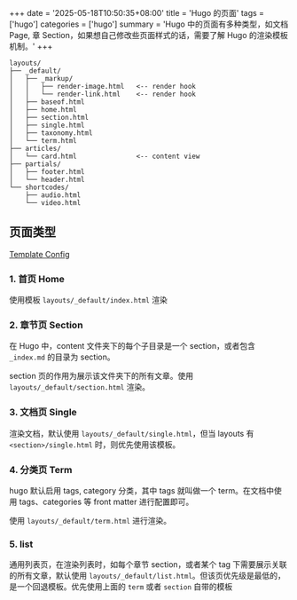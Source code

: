 +++
date = '2025-05-18T10:50:35+08:00'
title = 'Hugo 的页面'
tags = ['hugo']
categories = ['hugo']
summary = 'Hugo 中的页面有多种类型，如文档 Page, 章 Section，如果想自己修改些页面样式的话，需要了解 Hugo 的渲染模板机制。'
+++

```text
layouts/
├── _default/
│   ├── _markup/
│   │   ├── render-image.html   <-- render hook
│   │   └── render-link.html    <-- render hook
│   ├── baseof.html
│   ├── home.html
│   ├── section.html
│   ├── single.html
│   ├── taxonomy.html
│   └── term.html
├── articles/
│   └── card.html               <-- content view
├── partials/
│   ├── footer.html
│   └── header.html
└── shortcodes/
    ├── audio.html
    └── video.html
```

## 页面类型

[Template Config](https://gohugo.io/templates/types/)

### 1. 首页 Home

使用模板 `layouts/_default/index.html` 渲染

### 2. 章节页 Section

在 Hugo 中，content 文件夹下的每个子目录是一个 section，或者包含 `_index.md` 的目录为 section。

section 页的作用为展示该文件夹下的所有文章。使用 `layouts/_default/section.html` 渲染。

### 3. 文档页 Single

渲染文档，默认使用 `layouts/_default/single.html`，但当 layouts 有 `<section>/single.html` 时，则优先使用该模板。

### 4. 分类页 Term

hugo 默认启用 tags, category 分类，其中 tags 就叫做一个 term。在文档中使用 tags、categories 等 front matter 进行配置即可。

使用 `layouts/_default/term.html` 进行渲染。

### 5. list

通用列表页，在渲染列表时，如每个章节 section，或者某个 tag 下需要展示关联的所有文章，默认使用 `layouts/_default/list.html`。但该页优先级是最低的，是一个回退模板。优先使用上面的 `term` 或者 `section` 自带的模板
